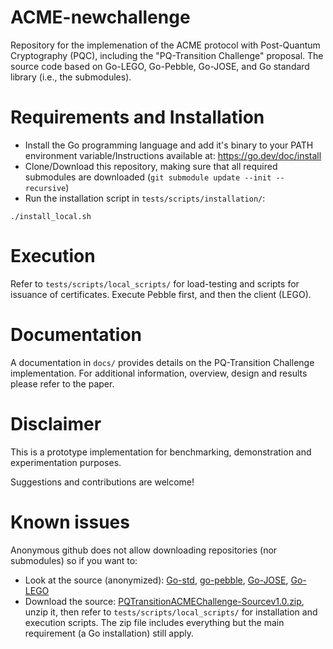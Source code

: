 # ACME-newchallenge

Repository for the implemenation of the ACME protocol with Post-Quantum Cryptography (PQC), including the "PQ-Transition Challenge" proposal. The source code based on Go-LEGO, Go-Pebble, Go-JOSE, and Go standard library (i.e., the submodules).

# Requirements and Installation

- Install the Go programming language and add it's binary to your PATH environment variable/Instructions available at: https://go.dev/doc/install
- Clone/Download this repository, making sure that all required submodules are downloaded (`git submodule update --init --recursive`)
- Run the installation script in `tests/scripts/installation/`:
```
./install_local.sh
```

# Execution

Refer to `tests/scripts/local_scripts/` for load-testing and scripts for issuance of certificates. Execute Pebble first, and then the client (LEGO).

# Documentation

A documentation in `docs/` provides details on the PQ-Transition Challenge implementation. For additional information, overview, design and results please refer to the paper.

# Disclaimer

This is a prototype implementation for benchmarking, demonstration and experimentation purposes. 

Suggestions and contributions are welcome!

# Known issues

Anonymous github does not allow downloading repositories (nor submodules) so if you want to:
- Look at the source (anonymized): [Go-std](https://anonymous.4open.science/r/go-std-C24A), [go-pebble](https://anonymous.4open.science/r/go-pebble-78DE/), [Go-JOSE](https://anonymous.4open.science/r/go-jose-5555), [Go-LEGO](https://anonymous.4open.science/r/go-lego-2E5F)
- Download the source: [PQTransitionACMEChallenge-Sourcev1.0.zip](https://mega.nz/file/S8khgZ4Z#3b55kBbXonaMPMlz5CKse92FbbsfB4MTeI8CaRilIJE), unzip it, then refer to `tests/scripts/local_scripts/` for installation and execution scripts. The zip file includes everything but the main requirement (a Go installation) still apply.
